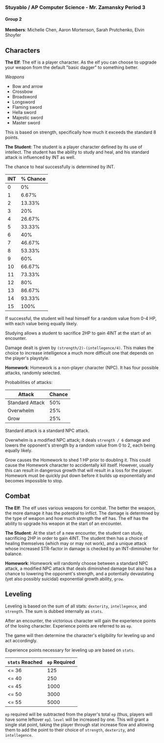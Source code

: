 ### Stuyablo / AP Computer Science - Mr. Zamansky Period 3

#### Group 2
**Members**: Michelle Chen, Aaron Mortenson, Sarah Prutchenko, Elvin Shoyfer

## Characters
**The Elf**: The elf is a player character. As the elf you can choose to upgrade your weapon from the default "basic dagger" to something better. 

*Weapons*
* Bow and arrow
* Crossbow
* Broadsword
* Longsword
* Flaming sword
* Hella sword
* Majestic sword
* Master sword

This is based on strength, specifically how much it exceeds the standard 8 points. 

**The Student**: The student is a player character defined by its use of intellect. The student has the ability to study and heal, and his standard attack is influenced by INT as well. 

The chance to heal successfully is determined by INT. 

| INT | % Chance |
| --- | -------- |
| 0 | 0% |
| 1 | 6.67% |
| 2 | 13.33% |
| 3 | 20% | 
| 4 | 26.67% |
| 5 | 33.33% | 
| 6 | 40% | 
| 7 | 46.67% | 
| 8 | 53.33% | 
| 9 | 60% |
| 10 | 66.67% |
| 11 | 73.33% | 
| 12 | 80% | 
| 13 | 86.67% | 
| 14 | 93.33% | 
| 15 | 100% | 

If successful, the student will heal himself for a random value from 0-4 HP, with each value being equally likely. 

Studying allows a student to sacrifice 2HP to gain 4INT at the start of an encounter. 

Damage dealt is given by `(strength/2)-(intellegence/4)`.
This makes the choice to increase intelligence a much more difficult one that depends on the player's playstyle. 

**Homework**: Homework is a non-player character (NPC). 
It has four possible attacks, randomly selected.

Probabilities of attacks:

| Attack | Chance |
| ------ | ------ |
| Standard Attack | 50% | 
| Overwhelm | 25% | 
| Grow | 25% | 

Standard attack is a standard NPC attack.

Overwhelm is a modified NPC attack; it deals `strength / 6` damage and lowers the opponent's strength by a random value from 0 to 2, each being equally likely. 

Grow causes the Homework to shed 1 HP prior to doubling it. 
This could cause the Homework character to accidentally kill itself. However, usually this can result in dangerous growth that will result in a loss for the player. Homework must be quickly put down before it  builds up exponentially and becomes impossible to stop.


## Combat
**The Elf**: The elf uses various weapons for combat. The better the weapon, the more damage it has the potential to inflict. The damage is determined by the type of weapon and how much strength the elf has. The elf has the ability to upgrade his weapon at the start of an encounter. 


**The Student**: At the start of a new encounter, the student can study, sacrificing 2HP in order to gain 4INT. The student then has a choice of healing themselves (which may or may not work), and a unique attack whose increased STR-factor in damage is checked by an INT-diminisher for balance.

**Homework**: Homework will randomly choose between a standard NPC attack, a modified NPC attack that deals diminished damage but also has a chance to lowering the opponent's strength, and a potentially devastating (yet also possibly suicidal) exponential growth ability, `grow`. 

## Leveling 

Leveling is based on the sum of all stats: `dexterity`, `intellegence`, and `strength`. The sum is dubbed 
internally as `stats`. 

After an encounter, the victorious character will gain the experience 
points of the losing character.
Experience points are referred to as `ep`. 

The game will then determine the character's eligibility for leveling
up and act accordingly. 

Experience points necessary for leveling up are based on `stats`. 


| `stats` Reached | `ep` Required |
| ------- | ------------- |
| <= 36 | 125 || 
<= 40 | 250 |
| <= 45 | 1000 |
| <= 50 | 3000 |
| <= 55 | 5000 |

`ep` required will be subtracted from the player's total `ep` (thus, players will have some leftover `ep`). 
`level` will be increased by one. 
This will grant a single stat point, taking the player through stat increase flow and allowing them to add the point to their choice of `strength`, `dexterity`, and `intellegence`. 
